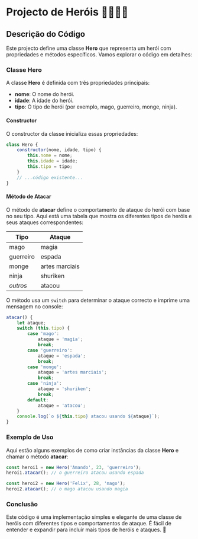 # Projecto de Heróis 🦸‍♂️🦸‍♀️

## Descrição do Código

Este projecto define uma classe **Hero** que representa um herói com propriedades e métodos específicos. Vamos explorar o código em detalhes:

### Classe Hero

A classe **Hero** é definida com três propriedades principais:
- **nome**: O nome do herói.
- **idade**: A idade do herói.
- **tipo**: O tipo de herói (por exemplo, mago, guerreiro, monge, ninja).

#### Constructor

O constructor da classe inicializa essas propriedades:

```javascript
class Hero {
    constructor(nome, idade, tipo) {
        this.nome = nome;
        this.idade = idade;
        this.tipo = tipo;
    }
    // ...código existente...
}
```

#### Método de Atacar

O método de **atacar** define o comportamento de ataque do herói com base no seu tipo. Aqui está uma tabela que mostra os diferentes tipos de heróis e seus ataques correspondentes:

| Tipo      | Ataque               |
|-----------|----------------------|
| mago      |  magia           |
| guerreiro |  espada          |
| monge     |  artes marciais  |
| ninja     |  shuriken        |
| *outros*  | atacou               |

O método usa um `switch` para determinar o ataque correcto e imprime uma mensagem no console:

```javascript
atacar() {
    let ataque;
    switch (this.tipo) {
        case 'mago':
            ataque = 'magia';
            break;
        case 'guerreiro':
            ataque = 'espada';
            break;
        case 'monge':
            ataque = 'artes marciais';
            break;
        case 'ninja':
            ataque = 'shuriken';
            break;
        default:
            ataque = 'atacou';
    }
    console.log(`o ${this.tipo} atacou usando ${ataque}`);
}
```

### Exemplo de Uso

Aqui estão alguns exemplos de como criar instâncias da classe **Hero** e chamar o método **atacar**:

```javascript
const heroi1 = new Hero('Amando', 23, 'guerreiro');
heroi1.atacar(); // o guerreiro atacou usando espada

const heroi2 = new Hero('Felix', 28, 'mago');
heroi2.atacar(); // o mago atacou usando magia
```

### Conclusão

Este código é uma implementação simples e elegante de uma classe de heróis com diferentes tipos e comportamentos de ataque. É fácil de entender e expandir para incluir mais tipos de heróis e ataques. 🚀
